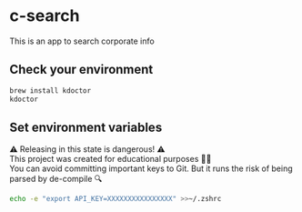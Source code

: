 # c-search
This is an app to search corporate info

## Check your environment
```sh
brew install kdoctor
kdoctor
```

## Set environment variables
⚠️ Releasing in this state is dangerous! ⚠️  
This project was created for educational purposes 👩‍🏫  
You can avoid committing important keys to Git. But it runs the risk of being parsed by de-compile 🔍
```sh
echo -e "export API_KEY=XXXXXXXXXXXXXXXX" >>~/.zshrc
```

